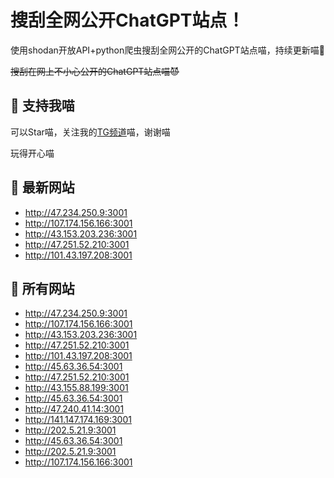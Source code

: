 # 搜刮全网公开ChatGPT站点！

使用shodan开放API+python爬虫搜刮全网公开的ChatGPT站点喵，持续更新喵🥳

~~搜刮在网上不小心公开的ChatGPT站点喵😈~~

## 🚀 支持我喵

可以Star喵，关注我的[TG频道](https://t.me/puddin_share)喵，谢谢喵

玩得开心喵

## 📖 最新网站

- http://47.234.250.9:3001
- http://107.174.156.166:3001
- http://43.153.203.236:3001
- http://47.251.52.210:3001
- http://101.43.197.208:3001


## 📖 所有网站

- http://47.234.250.9:3001
- http://107.174.156.166:3001
- http://43.153.203.236:3001
- http://47.251.52.210:3001
- http://101.43.197.208:3001
- http://45.63.36.54:3001
- http://47.251.52.210:3001
- http://43.155.88.199:3001
- http://45.63.36.54:3001
- http://47.240.41.14:3001
- http://141.147.174.169:3001
- http://202.5.21.9:3001
- http://45.63.36.54:3001
- http://202.5.21.9:3001
- http://107.174.156.166:3001


